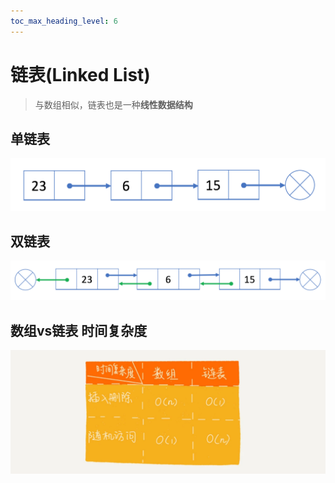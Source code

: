 ```yaml
---
toc_max_heading_level: 6
---
```


# 链表(Linked List)

> 与数组相似，链表也是一种**线性数据结构**

## 单链表
![单链表](链表/单链表.png)


## 双链表
![双链表](链表/双链表.png)

## 数组vs链表 时间复杂度

![数组vs链表](链表/数组vs链表.png)
